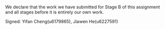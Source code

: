 We declare that the work we have submitted for Stage B of this assignment and all stages before it is entirely our own work.


Signed: Yifan Cheng(u6179865), Jiawen He(u6227591)

